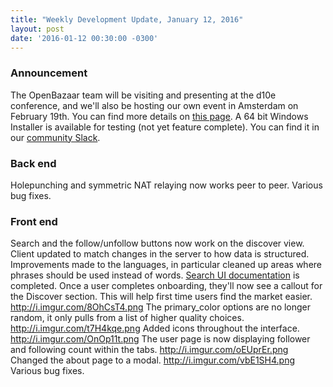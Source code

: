 ```yaml
---
title: "Weekly Development Update, January 12, 2016" 
layout: post
date: '2016-01-12 00:30:00 -0300'
---
```

        
### Announcement

The OpenBazaar team will be visiting and presenting at the d10e conference, and we'll also be hosting our own event in Amsterdam on February 19th. You can find more details on [this page](http://www.meetup.com/Amsterdam-OpenBazaar-Meetup/events/227939541/). A 64 bit Windows Installer is available for testing (not yet feature complete). You can find it in our [community Slack](https://openbazaar-slackin-drwasho.herokuapp.com/).

### Back end

Holepunching and symmetric NAT relaying now works peer to peer. Various bug fixes.

### Front end

Search and the follow/unfollow buttons now work on the discover view. Client updated to match changes in the server to how data is structured. Improvements made to the languages, in particular cleaned up areas where phrases should be used instead of words. [Search UI documentation](https://docs.google.com/document/d/1aj9vWi1v2Vj5Y4T2yNuzONGs4qSrpJ9jA_r1-YABaGo/edit?usp=sharing) is completed. Once a user completes onboarding, they'll now see a callout for the Discover section. This will help first time users find the market easier. http://i.imgur.com/8OhCsT4.png The primary_color options are no longer random, it only pulls from a list of higher quality choices. http://i.imgur.com/t7H4kqe.png Added icons throughout the interface. http://i.imgur.com/OnOp11t.png The user page is now displaying follower and following count within the tabs. http://i.imgur.com/oEUprEr.png Changed the about page to a modal. http://i.imgur.com/vbE1SH4.png Various bug fixes.
